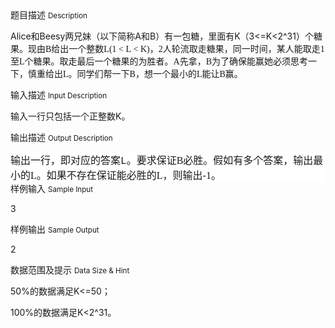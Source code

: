 <div class="panel panel-default">
<div class="area-title">
<span>
题目描述
<small>Description</small>
</span></div>
<div class="panel-body">

<p>Alice和Beesy两兄妹（以下简称A和B）有一包糖，里面有K（3&lt;=K&lt;2^31）个糖果。现由<span style="font-family: 'Times New Roman', serif;">B</span><span style="">给出一个整数</span><span style="font-family: 'Times New Roman', serif;">L(1 &lt; </span><span style="font-family: 'Times New Roman', serif;">L &lt; K)</span><span style="">，</span><span style="font-family: 'Times New Roman', serif;">2</span><span style="">人轮</span><span style="">流取走糖果，同一时间，某人能取走</span><span style="font-family: 'Times New Roman', serif;">1</span><span style="">至</span><span style="font-family: 'Times New Roman', serif;">L</span><span style="">个糖果。取走最后一个糖果的为胜者。</span><span style="font-family: 'Times New Roman', serif;">A</span><span style="">先<span style="">拿，</span></span><span style="font-family: 'Times New Roman', serif;">B</span><span style="">为了确保能赢她必须思考一下，慎重给出</span><span style="font-family: 'Times New Roman', serif;">L</span><span style="">。同学们帮一下</span><span style="font-family: 'Times New Roman', serif;">B</span><span style="">，想一个最小的</span><span style="font-family: 'Times New Roman', serif;">L</span><span style="">能让</span><span style="font-family: 'Times New Roman', serif;">B</span><span style="">赢。</span></p>

</div>
</div>

<div class="panel panel-default">
<div class="area-title">
<span>
输入描述
<small>Input Description</small>
</span></div>
<div class="panel-body">
<p>输入一行只包括一个正整数K。<br></p>

</div>
</div>
<div  class="panel panel-default">
<div class="area-title">
<span>
输出描述
<small>Output Description</small>
</span></div>
<div class="panel-body">

<p style="margin-bottom: 0px; background: white;"><span style="font-size: 16px;"><span style="letter-spacing: 0px;">输出一行，即对应的答案</span><span style="font-family: &#39;Courier New&#39;;">L</span><span style="letter-spacing: 0px;">。要求保证</span><span style="font-family: &#39;Times New Roman&#39;, serif;">B</span><span style="letter-spacing: 0px;">必胜。假如有多个答案，输出最小的</span><span style="font-family: &#39;Times New Roman&#39;, serif;">L</span><span style="letter-spacing: 0px;">。如果不存在保证能必胜的</span><span style="font-family: &#39;Times New Roman&#39;, serif;">L</span><span style="letter-spacing: 0px;">，则输出<span style="font-family:Times New Roman, serif">-1</span></span>。</span></p>

</div>
</div>


<div class="panel panel-default">
<div class="area-title">
<span>
样例输入
<small>Sample Input</small>
</span></div>
<div class="panel-body">
<p>3<br></p>

</div>
</div>

<div class="panel panel-default">
<div class="area-title">
<span>
样例输出
<small>Sample Output</small>
</span></div>
<div class="panel-body">
<p>2</p>

</div>
</div>

<div class="panel panel-default">
<div class="area-title">
<span>
数据范围及提示
<small>Data Size & Hint</small>
</span></div>
<div class="panel-body">
<p>50%的数据满足K&lt;=50；<br></p><p>100%的数据满足K&lt;2^31。</p>
</div>
</div>
